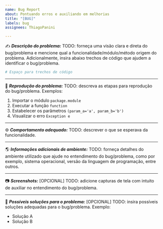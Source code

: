 ```yaml
---
name: Bug Report
about: Pontuando erros e auxiliando em melhorias
title: "[BUG]"
labels: bug
assignees: ThiagoPanini

---
```


:writing_hand: **_Descrição do problema:_**
TODO: forneça uma visão clara e direta do bug/problema e mencione qual a funcionalidade/módulo/método origem do problema. Adicionalmente, insira abaixo trechos de código que ajudem a identificar o bug/problema.
```python
# Espaço para trechos de código
```
___
:lady_beetle: **_Reprodução do problema:_**
TODO: descreva as etapas para reprodução do bug/problema. Exemplos:
1. Importar o módulo ```package.module```
2. Executar a função ```function```
3. Estabelecer os parâmetros ```(param_a='a', param_b='b')```
4. Visualizar o erro ```Exception e```
___
:gear: **_Comportamento adequado:_**
TODO: descrever o que se esperava da funcionalidade.
___
:earth_americas: **_Informações adicionais de ambiente:_**
TODO: forneça detalhes do ambiente utilizado que ajude no entendimento do bug/problema, como por exemplo, sistema operacional, versão da linguagem de programação, entre outros.
___
:camera: **_Screenshots:_** [OPCIONAL]
TODO: adicione capturas de tela com intuito de auxiliar no entendimento do bug/problema.
___
:speech_balloon: **_Possíveis soluções para o problema:_** [OPCIONAL]
TODO: insira possíveis soluções adequadas para o bug/problema. Exemplo:
- Solução A
- Solução B
